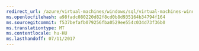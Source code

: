 ```yaml
---
redirect_url: /azure/virtual-machines/windows/sql/virtual-machines-windows-portal-sql-alwayson-availability-groups
ms.openlocfilehash: a98fadc080220d82f8cd0b8d935164b34794f164
ms.sourcegitcommit: f537befafb079256fba0529ee554c034d73f36b0
ms.translationtype: MT
ms.contentlocale: hu-HU
ms.lasthandoff: 07/11/2017
---
```

